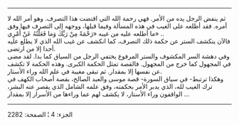 ------------------------------------------------------------------------

ثم ينفض الرجل يده من الأمر. فهي رحمة الله التي اقتضت هذا التصرف. وهو أمر
الله لا أمره. فقد أطلعه على الغيب في هذه المسألة وفيما قبلها، ووجهه إلى
التصرف فيها وفق ما أطلعه عليه من غيبه «رَحْمَةً مِنْ رَبِّكَ وَما فَعَلْتُهُ عَنْ أَمْرِي»
..  
فالآن ينكشف الستر عن حكمة ذلك التصرف، كما انكشف عن غيب الله الذي لا يطلع
عليه أحدا إلا من ارتضى.  
وفي دهشة السر المكشوف والستر المرفوع يختفي الرجل من السياق كما بدا. لقد
مضى في المجهول كما خرج من المجهول. فالقصة تمثل الحكمة الكبرى. وهذه
الحكمة لا تكشف عن نفسها إلا بمقدار. ثم تبقى مغيبة في علم الله وراء
الأستار.  
وهكذا ترتبط- في سياق السورة- قصة موسى والعبد الصالح، بقصة أصحاب الكهف في
ترك الغيب لله، الذي يدبر الأمر بحكمته، وفق علمه الشامل الذي يقصر عنه
البشر، الواقفون وراء الأستار، لا يكشف لهم عما وراءها من الأسرار إلا
بمقدار ...

------------------------------------------------------------------------

الجزء: 4 ¦ الصفحة: 2282
